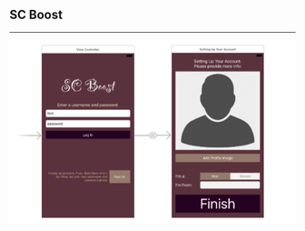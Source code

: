 ## SC Boost 

***

![alt tag](https://github.com/accoladea/exploring-swift/blob/master/SC%20Boost/one.png "")